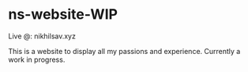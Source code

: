 # ns-website-WIP
Live @: nikhilsav.xyz

This is a website to display all my passions and experience. Currently a work in progress.
